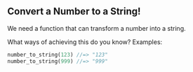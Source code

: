 ## Convert a Number to a String!

We need a function that can transform a number into a string.

What ways of achieving this do you know?
Examples:

```rust
number_to_string(123) //=> "123"
number_to_string(999) //=> "999"
```
